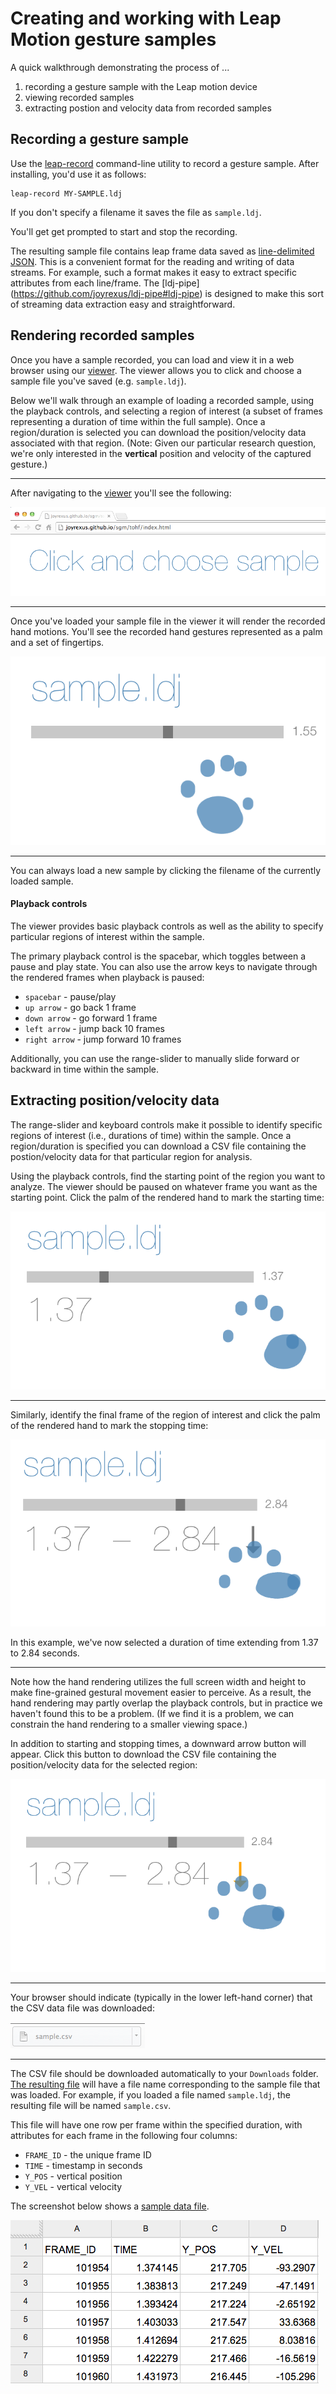 # Creating and working with Leap Motion gesture samples

A quick walkthrough demonstrating the process of ...

1. recording a gesture sample with the Leap motion device
2. viewing recorded samples
3. extracting postion and velocity data from recorded samples


## Recording a gesture sample

Use the [leap-record](https://github.com/joyrexus/leap-record#leap-record) command-line utility to record a gesture sample.  After installing, you'd use it as follows:

    leap-record MY-SAMPLE.ldj

If you don't specify a filename it saves the file as `sample.ldj`.

You'll get get prompted to start and stop the recording.

The resulting sample file contains leap frame data saved as [line-delimited JSON](http://en.wikipedia.org/wiki/Line_Delimited_JSON).  This is a convenient format for the reading and writing of data streams.  For example, such a format makes it easy to extract specific attributes from each line/frame.  The [ldj-pipe] (https://github.com/joyrexus/ldj-pipe#ldj-pipe) is designed to make this sort of streaming data extraction easy and straightforward.


## Rendering recorded samples

Once you have a sample recorded, you can load and view it in a web browser using our [viewer](http://joyrexus.github.io/sgm/tohf/index.html).  The viewer allows you to click and choose a sample file you've saved (e.g. `sample.ldj`).  

Below we'll walk through an example of loading a recorded sample, using the playback controls, and selecting a region of interest (a subset of frames representing a duration of time within the full sample). Once a region/duration is selected you can download the position/velocity data associated with that region. (Note: Given our particular research question, we're only interested in the **vertical** position and velocity of the captured gesture.)

---

After navigating to the [viewer](http://joyrexus.github.io/sgm/tohf/index.html) you'll see the following: 

![choose file](pix/1-choose.png)

---

Once you've loaded your sample file in the viewer it will render the recorded hand motions.  You'll see the recorded hand gestures represented as a palm and a set of fingertips.


![loaded file](pix/1.1-loaded.png)

---

You can always load a new sample by clicking the filename of the currently loaded sample.


#### Playback controls

The viewer provides basic playback controls as well as the ability to specify particular regions of interest within the sample.  

The primary playback control is the spacebar, which toggles between a pause and
play state.  You can also use the arrow keys to navigate through the rendered frames when playback is paused:

* `spacebar` - pause/play
* `up arrow` - go back 1 frame
* `down arrow` - go forward 1 frame
* `left arrow` - jump back 10 frames
* `right arrow` - jump forward 10 frames

Additionally, you can use the range-slider to manually slide forward or
backward in time within the sample.  


## Extracting position/velocity data

The range-slider and keyboard controls make it possible to identify specific regions of interest (i.e., durations of time) within the sample.  Once a region/duration is specified you can download a CSV file containing the postion/velocity data for that particular region for analysis.

Using the playback controls, find the starting point of the region you want to analyze.  The viewer should be paused on whatever frame you want as the starting point.  Click the palm of the rendered hand to mark the starting time:

![select start](pix/2-start.png)

---

Similarly, identify the final frame of the region of interest and click the
palm of the rendered hand to mark the stopping time:

![select stop](pix/3-stop.png)

In this example, we've now selected a duration of time extending from 1.37 to
2.84 seconds.

---

Note how the hand rendering utilizes the full screen width and height to
make fine-grained gestural movement easier to perceive.  As a result, the hand
rendering may partly overlap the playback controls, but in practice we haven't
found this to be a problem.  (If we find it is a problem, we can constrain the
hand rendering to a smaller viewing space.)

In addition to starting and stopping times, a downward arrow button will
appear.  Click this button to download the CSV file containing the
position/velocity data for the selected region:

![download file](pix/4-download.png)

---

Your browser should indicate (typically in the lower left-hand corner) that the CSV data file was downloaded:

![file indicator](pix/5-file.png)

---

The CSV file should be downloaded automatically to your `Downloads` folder.
[The resulting file](https://docs.google.com/spreadsheet/ccc?key=0AmrUeNvUdKG1dFlJbUdVRmVCbTNjcVFPUTFRdi1Kb3c&usp=sharing) will have a file name corresponding to the sample file that was loaded.  For example, if you loaded a file named `sample.ldj`, the resulting file will be named `sample.csv`. 

This file will have one row per frame within the specified duration, with
attributes for each frame in the following four columns:

* `FRAME_ID` - the unique frame ID
* `TIME` - timestamp in seconds
* `Y_POS` - vertical position
* `Y_VEL` - vertical velocity

The screenshot below shows a [sample data file](https://docs.google.com/spreadsheet/ccc?key=0AmrUeNvUdKG1dFlJbUdVRmVCbTNjcVFPUTFRdi1Kb3c&usp=sharing). 

![csv data](pix/6-data.png)
